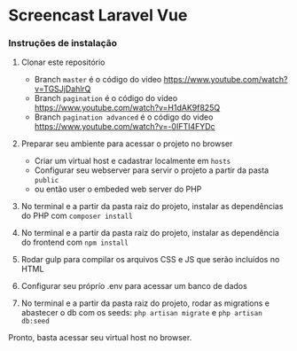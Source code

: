 # Screencast Laravel Vue

### Instruções de instalação

1. Clonar este repositório
    * Branch `master` é o código do video https://www.youtube.com/watch?v=TGSJjDahlrQ
    * Branch `pagination` é o código do video https://www.youtube.com/watch?v=H1dAK9f825Q
    * Branch `pagination advanced` é o código do video https://www.youtube.com/watch?v=-0IFTI4FYDc

2. Preparar seu ambiente para acessar o projeto no browser
    * Criar um virtual host e cadastrar localmente em `hosts`
    * Configurar seu webserver para servir o projeto a partir da pasta `public`
    * ou então user o embeded web server do PHP

3. No terminal e a partir da pasta raiz do projeto, instalar as dependências do PHP com `composer install`

4. No terminal e a partir da pasta raiz do projeto, instalar as dependência do frontend com `npm install`

5. Rodar gulp para compilar os arquivos CSS e JS que serão incluídos no HTML

6. Configurar seu próprío .env para acessar um banco de dados

7. No terminal e a partir da pasta raiz do projeto, rodar as migrations e abastecer o db com os seeds: `php artisan migrate` e `php artisan db:seed`

Pronto, basta acessar seu virtual host no browser.
